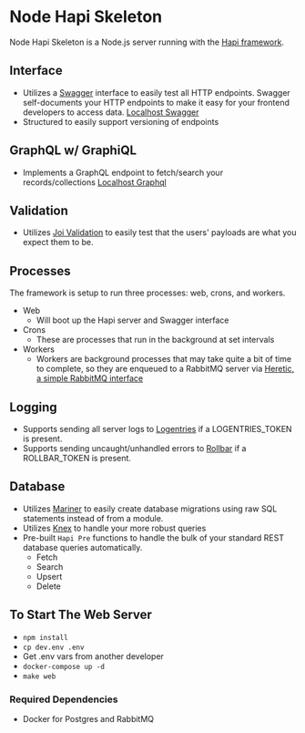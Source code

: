 # Node Hapi Skeleton

Node Hapi Skeleton is a Node.js server running with the [Hapi framework](https://github.com/hapijs/hapi).

## Interface
- Utilizes a [Swagger](http://swagger.io/) interface to easily test all HTTP endpoints. Swagger self-documents your HTTP endpoints to make it easy for your frontend developers to access data. [Localhost Swagger](http://localhost:8009/)
- Structured to easily support versioning of endpoints

## GraphQL w/ GraphiQL
- Implements a GraphQL endpoint to fetch/search your records/collections [Localhost Graphql](http://localhost:8009/graphql)

## Validation
- Utilizes [Joi Validation](https://github.com/hapijs/joi/blob/v9.0.0-2/API.md) to easily test that the users' payloads are what you expect them to be.

## Processes

The framework is setup to run three processes: web, crons, and workers.

- Web
  - Will boot up the Hapi server and Swagger interface
- Crons
  - These are processes that run in the background at set intervals
- Workers
  - Workers are background processes that may take quite a bit of time to complete, so they are enqueued to a RabbitMQ server via [Heretic, a simple RabbitMQ interface](https://github.com/bjyoungblood/heretic)

## Logging

- Supports sending all server logs to [Logentries](https://logentries.com/) if a LOGENTRIES_TOKEN is present.
- Supports sending uncaught/unhandled errors to [Rollbar](https://rollbar.com) if a ROLLBAR_TOKEN is present.

## Database

- Utilizes [Mariner](https://github.com/bjyoungblood/mariner) to easily create database migrations using raw SQL statements instead of from a module.
- Utilizes [Knex](http://knexjs.org/) to handle your more robust queries
- Pre-built `Hapi Pre` functions to handle the bulk of your standard REST database queries automatically.
  - Fetch
  - Search
  - Upsert
  - Delete

## To Start The Web Server
- `npm install`
- `cp dev.env .env`
- Get .env vars from another developer
- `docker-compose up -d`
- `make web`

### Required Dependencies
- Docker for Postgres and RabbitMQ


